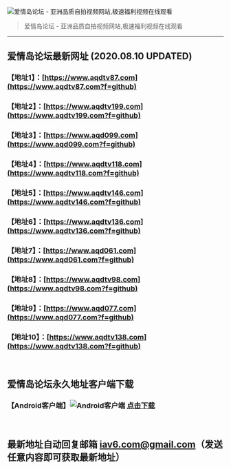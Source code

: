 ![爱情岛论坛 - 亚洲品质自拍视频网站,极速福利视频在线观看](http://ww1.sinaimg.cn/large/007drMcOgy1g5i6x3ua0xj30eg0393yo.jpg)
> 爱情岛论坛 - 亚洲品质自拍视频网站,极速福利视频在线观看

---

## 爱情岛论坛最新网址 (2020.08.10 UPDATED)
### 【地址1】：[https://www.aqdtv87.com](https://www.aqdtv87.com?f=github)
### 【地址2】：[https://www.aqdtv199.com](https://www.aqdtv199.com?f=github)
### 【地址3】：[https://www.aqd099.com](https://www.aqd099.com?f=github)
### 【地址4】：[https://www.aqdtv118.com](https://www.aqdtv118.com?f=github)
### 【地址5】：[https://www.aqdtv146.com](https://www.aqdtv146.com?f=github)
### 【地址6】：[https://www.aqdtv136.com](https://www.aqdtv136.com?f=github)
### 【地址7】：[https://www.aqd061.com](https://www.aqd061.com?f=github)
### 【地址8】：[https://www.aqdtv98.com](https://www.aqdtv98.com?f=github)
### 【地址9】：[https://www.aqd077.com](https://www.aqd077.com?f=github)
### 【地址10】：[https://www.aqdtv138.com](https://www.aqdtv138.com?f=github)
<br>

## 爱情岛论坛永久地址客户端下载
### 【Android客户端】![Android客户端](https://ww1.sinaimg.cn/large/007drMcOgy1fzljgv278jj300f00ia9t.jpg) [点击下载](https://cdn.jinfu.love/app/aqdlt_android_0828.apk)

<br>

## 最新地址自动回复邮箱 [iav6.com@gmail.com](mailto:iav6.com@gmail.com)（发送任意内容即可获取最新地址）
